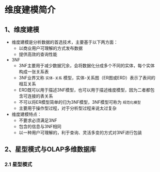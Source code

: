 # 维度建模简介

## 1、维度建模

* 维度建模是分析数据的首选技术，主要基于以下两方面：
  * 以商业用户可理解的方式发布数据
  * 提供高效的查询性能
* 3NF
  * 3NF主要用于减少数据冗余，会将数据化分成多个不同的实体，每个实体构成一张关系表
  * 3NF业界又称 `实体-关系` 模型，实体-关系图（ER图或ERD）表示了表间的相互关系
  * ERD既可以用于描述3NF模型，也可以用于描述维度模型，因为二者都包含可连接的表关系
  * 不可以将ER模型简单的归为3NF模型，3NF模型可称为 `规范化模型`
  * 主要用于操作型过程，对于分析型过程来说太过复杂
* 维度建模特点：
  * 不要求必须满足3NF
  * 包含的信息与3NF相同
  * 以一种用户可理解的，利于查询、灵活多变的方式对3NF进行包装

## 2、星型模式与OLAP多维数据库

### 2.1 星型模式
